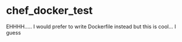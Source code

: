 # chef_docker_test

EHHHH..... I would prefer to write Dockerfile instead but this is cool... I guess

